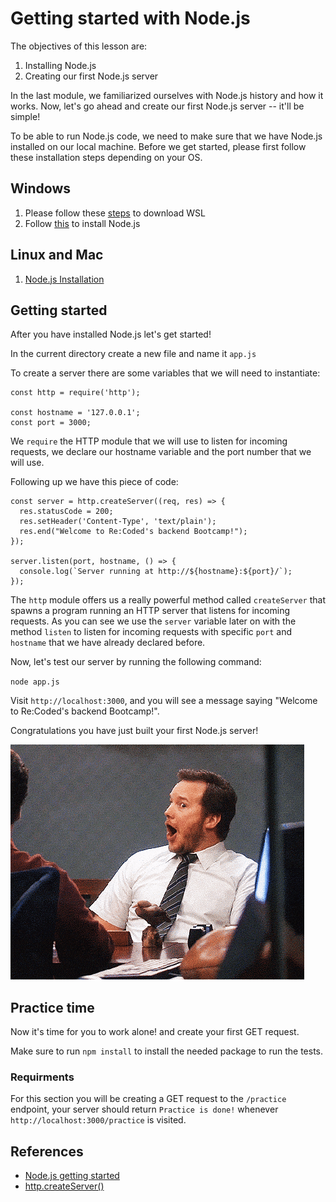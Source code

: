 # Getting started with Node.js
The objectives of this lesson are:
1. Installing Node.js
2. Creating our first Node.js server

In the last module, we familiarized ourselves with Node.js history and how it works. Now, let's go ahead and create our first Node.js server -- it'll be simple!

To be able to run Node.js code, we need to make sure that we have Node.js installed on our local machine. Before we get started, please first follow these installation steps depending on your OS.

## Windows
1. Please follow these [steps](https://docs.microsoft.com/en-us/windows/wsl/install) to download WSL
2. Follow [this](https://docs.microsoft.com/en-us/windows/dev-environment/javascript/nodejs-on-wsl) to install Node.js

## Linux and Mac
1. [Node.js Installation](https://nodejs.org/en/download/)

## Getting started
After you have installed Node.js let's get started!

In the current directory create a new file and name it `app.js`

To create a server there are some variables that we will need to instantiate:
```
const http = require('http');

const hostname = '127.0.0.1';
const port = 3000;
```
We `require` the HTTP module that we will use to listen for incoming requests, we declare our hostname variable and the port number that we will use.

Following up we have this piece of code:

```
const server = http.createServer((req, res) => {
  res.statusCode = 200;
  res.setHeader('Content-Type', 'text/plain');
  res.end("Welcome to Re:Coded's backend Bootcamp!");
});

server.listen(port, hostname, () => {
  console.log(`Server running at http://${hostname}:${port}/`);
});
```
The `http` module offers us a really powerful method called `createServer` that spawns a program running an HTTP server that listens for incoming requests. As you can see we use the `server` variable later on with the method `listen` to listen for incoming requests with specific `port` and `hostname` that we have already declared before.

Now, let's test our server by running the following command:

`node app.js`

Visit `http://localhost:3000`, and you will see a message saying "Welcome to Re:Coded's backend Bootcamp!".

Congratulations you have just built your first Node.js server!

![Wow gif](/assets/wow.gif)


## Practice time
Now it's time for you to work alone! and create your first GET request.

Make sure to run `npm install` to install the needed package to run the tests.

### Requirments
For this section you will be creating a GET request to the `/practice` endpoint, your server should return `Practice is done!` whenever `http://localhost:3000/practice` is visited.

## References
- [Node.js getting started](https://nodejs.org/en/docs/guides/getting-started-guide/)
- [http.createServer()](https://www.w3schools.com/nodejs/met_http_createserver.asp)
